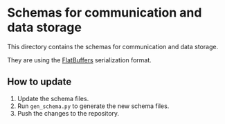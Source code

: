 # Schemas for communication and data storage

This directory contains the schemas for communication and data storage.

They are using the [FlatBuffers](https://google.github.io/flatbuffers/) serialization format.

## How to update

1. Update the schema files.
2. Run `gen_schema.py` to generate the new schema files.
3. Push the changes to the repository.
